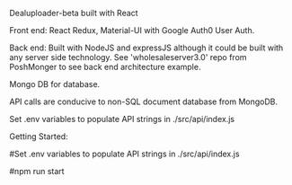 Dealuploader-beta built with React

Front end: React Redux, Material-UI with Google Auth0 User Auth.

Back end: Built with NodeJS and expressJS although it could be built with any server side technology. See 'wholesaleserver3.0' repo from PoshMonger to see back end architecture example.

Mongo DB for database.

API calls are conducive to non-SQL document database from MongoDB.

Set .env variables to populate API strings in ./src/api/index.js


Getting Started:

#Set .env variables to populate API strings in ./src/api/index.js

#npm run start







